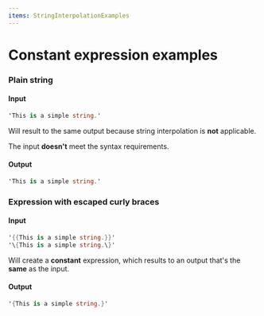 ```yaml
---
items: StringInterpolationExamples
---
```


# Constant expression examples

### Plain string

#### Input
```cs
'This is a simple string.'
```
Will result to the same output because string interpolation is **not** applicable. 

The input **doesn't** meet the syntax requirements.

#### Output
```cs
'This is a simple string.'
```

### Expression with escaped curly braces

#### Input
```cs
'{{This is a simple string.}}'
'\{This is a simple string.\}'
```
Will create a **constant** expression, which results to an output that's the **same** as the input.

#### Output
```cs
'{This is a simple string.}'
```
